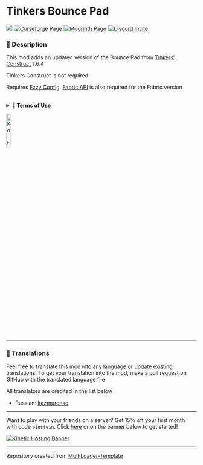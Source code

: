 # Tinkers Bounce Pad

![](https://img.shields.io/badge/Mod%20Loaders-NeoForge%20%26%20Fabric-green?style=for-the-badge)
[![Curseforge Page](https://img.shields.io/badge/Curseforge-Page-orange?style=for-the-badge&logo=curseforge "Curseforge page")](https://www.curseforge.com/minecraft/mc-mods/tinkers-bounce-pad)
[![Modrinth Page](https://img.shields.io/badge/Modrinth-Page-1bd96a?style=for-the-badge&logo=modrinth "Modrinth page")](https://modrinth.com/mod/tinkers-bounce-pad)
[![Discord Invite](https://img.shields.io/badge/Discord-Einstein%27s%20Lab-blue?style=for-the-badge&logo=discord)](https://discord.gg/gSsaFAvrBM)

### **📘 Description**
This mod adds an updated version of the Bounce Pad from [Tinkers' Construct](https://curseforge.com/minecraft/mc-mods/tinkers-construct) 1.6.4

Tinkers Construct is not required

Requires [Fzzy Config](https://modrinth.com/mod/fzzy-config), [Fabric API](https://modrinth.com/mod/fabric-api "Fabric API") is also required for the Fabric version

<br>
<details>
<summary><b>📜 Terms of Use</b></summary>

```
You may
✅ Use this mod as a reference to understand and or create something of your own, as long as it is not a copy or recreation
✅ Use this mod in modpacks with credit and one or more links to any of the project pages*
✅ Edit for personal use
✅ Use this mod for/in YouTube videos with credit and one or more links to any of the project pages*
✅ Create resource packs, data packs, and addon mods for this mod

You may not
❌ Reupload/publish this mod to any website without explicit permission from me and one or more links to any of the project pages*
❌ Redistibute edited or unedited assets** from this mod without permission from me and credit

* Project pages include CurseForge, Modrinth, Planet Minecraft, GitHub
** Assets include logos, banners, textures, models etc
```
</details>

[<img alt="Ko-fi Badge" height="15%" width="15%" src="https://storage.ko-fi.com/cdn/brandasset/kofi_bg_tag_dark.png" alt="Ko-fi badge">](https://ko-fi.com/mincrafteinstein)

---

### **💬 Translations**
Feel free to translate this mod into any language or update existing translations. To get your translation into the mod, make a pull request on GitHub with the translated language file

All translators are credited in the list below
- Russian: [kazmurenko](https://www.curseforge.com/members/kazmurenko/followers)

---

Want to play with your friends on a server? Get 15% off your first month with code `einstein`.
Click [here](https://billing.kinetichosting.net/aff.php?aff=124) or on the banner below to get started!

[![Kinetic Hosting Banner](https://i.imgur.com/u6Fn0I0.png)](https://billing.kinetichosting.net/aff.php?aff=124)

---

Repository created from [MultiLoader-Template](https://github.com/jaredlll08/MultiLoader-Template/tree/1.19)
